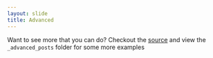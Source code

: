 ```yaml
---
layout: slide
title: Advanced
---
```


Want to see more that you can do? Checkout the [source](https://github.com/plessbd/hsws/blob/gh-pages/) and view the `_advanced_posts` folder for some more examples
